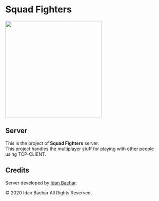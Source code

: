 # Squad Fighters

<img width="300" src="https://assets.gitlab-static.net/uploads/-/system/project/avatar/10823701/SquadFighters.png?width=64">

## Server

This is the project of **Squad Fighters** server.
<br/>
This project handles the multiplayer stuff for playing with other people
<br/>
using TCP-CLIENT.

## Credits

Server developed by <a href="https://www.linkedin.com/in/idanbachar/">Idan Bachar</a>.

© 2020 Idan Bachar All Rights Reserved.